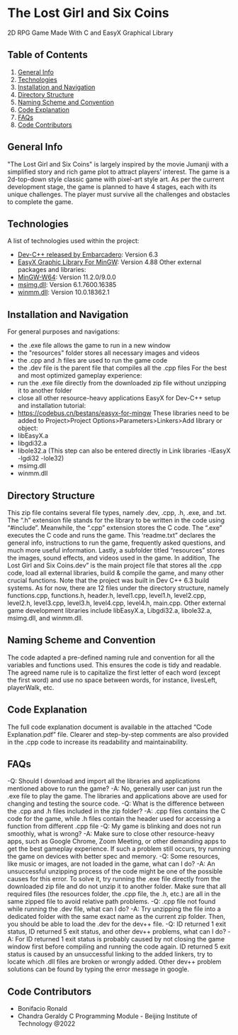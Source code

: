# The Lost Girl and Six Coins

2D RPG Game Made With C and EasyX Graphical Library

## Table of Contents

1. [General Info](#general-info)
2. [Technologies](#technologies)
3. [Installation and Navigation](#installation-and-navigation)
4. [Directory Structure](#directory-structure)
5. [Naming Scheme and Convention](#naming-scheme-and-convention)
6. [Code Explanation](#code-explanation)
7. [FAQs](#faqs)
8. [Code Contributors](#code-contributors)

## General Info

"The Lost Girl and Six Coins" is largely inspired by the movie Jumanji with a simplified story and
rich game plot to attract players’ interest. The game is a 2d-top-down style classic game with
pixel-art style art. As per the current development stage, the game is planned to have 4 stages,
each with its unique challenges. The player must survive all the challenges and obstacles to
complete the game.

## Technologies

A list of technologies used within the project:
- [Dev-C++ released by Embarcadero](https://appzip.cn/devcpp/w): Version 6.3
- [EasyX Graphic Library For MinGW](https://codebus.cn/f/a/0/0/488/easyx4mingw.zip): Version
4.88
Other external packages and libraries:
- [MinGW-W64](https://www.mingw-w64.org/): Version 11.2.0/9.0.0
- [msimg.dll](https://www.dlldownloader.com/msimg32-dll/): Version 6.1.7600.16385
- [winmm.dll](https://www.dll-files.com/winmm.dll.html): Version 10.0.18362.1

## Installation and Navigation

For general purposes and navigations:
- the .exe file allows the game to run in a new window
- the "resources" folder stores all necessary images and videos
- the .cpp and .h files are used to run the game code
- the .dev file is the parent file that compiles all the .cpp files
For the best and most optimized gameplay experience:
- run the .exe file directly from the downloaded zip file without unzipping it to another folder
- close all other resource-heavy applications
EasyX for Dev-C++ setup and installation tutorial:
- https://codebus.cn/bestans/easyx-for-mingw
These libraries need to be added to Project>Project Options>Parameters>Linkers>Add library
or object:
- libEasyX.a
- libgdi32.a
- libole32.a
(This step can also be entered directly in Link libraries -lEasyX -lgdi32 -lole32)
- msimg.dll
- winmm.dll

## Directory Structure

This zip file contains several file types, namely .dev, .cpp, .h, .exe, and .txt. The “.h” extension
file stands for the library to be written in the code using “#include”. Meanwhile, the “.cpp”
extension stores the C code. The “.exe” executes the C code and runs the game. This
‘readme.txt” declares the general info, instructions to run the game, frequently asked questions,
and much more useful information. Lastly, a subfolder titled “resources” stores the images,
sound effects, and videos used in the game.
In addition, The Lost Girl and Six Coins.dev” is the main project file that stores all the .cpp code,
load all external libraries, build & compile the game, and many other crucial functions. Note that
the project was built in Dev C++ 6.3 build systems. As for now, there are 12 files under the
directory structure, namely functions.cpp, functions.h, header.h, level1.cpp, level1.h, level2.cpp,
level2.h, level3.cpp, level3.h, level4.cpp, level4.h, main.cpp. Other external game development
libraries include libEasyX.a, Libgdi32.a, libole32.a, msimg.dll, and winmm.dll.

## Naming Scheme and Convention

The code adapted a pre-defined naming rule and convention for all the variables and functions
used. This ensures the code is tidy and readable. The agreed name rule is to capitalize the first
letter of each word (except the first word) and use no space between words, for instance,
livesLeft, playerWalk, etc.

## Code Explanation

The full code explanation document is available in the attached “Code Explanation.pdf” file.
Clearer and step-by-step comments are also provided in the .cpp code to increase its readability
and maintainability.

## FAQs

-Q: Should I download and import all the libraries and applications mentioned above to run the
game?
-A: No, generally user can just run the .exe file to play the game. The libraries and applications
above are used for changing and testing the source code.
-Q: What is the difference between the .cpp and .h files included in the zip folder?
-A: .cpp files contains the C code for the game, while .h files contain the header used for
accessing a function from different .cpp file
-Q: My game is blinking and does not run smoothly, what is wrong?
-A: Make sure to close other resource-heavy apps, such as Google Chrome, Zoom Meeting, or
other demanding apps to get the best gameplay experience. If such a problem still occurs, try
running the game on devices with better spec and memory.
-Q: Some resources, like music or images, are not loaded in the game, what can I do?
-A: An unsuccessful unzipping process of the code might be one of the possible causes for this
error. To solve it, try running the .exe file directly from the downloaded zip file and do not unzip
it to another folder. Make sure that all required files (the resources folder, the .cpp file, the .h,
etc.) are all in the same zipped file to avoid relative path problems.
-Q: .cpp file not found while running the .dev file, what can I do?
-A: Try unzipping the file into a dedicated folder with the same exact name as the current zip
folder. Then, you should be able to load the .dev for the dev++ file.
-Q: ID returned 1 exit status, ID returned 5 exit status, and other dev++ problems, what can I do?
-A: For ID returned 1 exit status is probably caused by not closing the game window first before
compiling and running the code again. ID returned 5 exit status is caused by an unsuccessful
linking to the added linkers, try to locate which .dll files are broken or wrongly added. Other
dev++ problem solutions can be found by typing the error message in google.

## Code Contributors

- Bonifacio Ronald
- Chandra Geraldy
C Programming Module - Beijing Institute of Technology @2022
